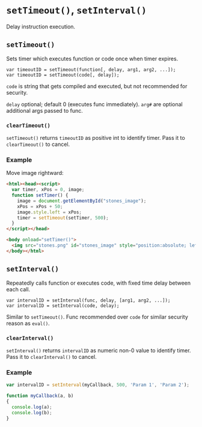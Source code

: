 # `setTimeout()`, `setInterval()`

Delay instruction execution.

## `setTimeout()`

Sets timer which executes function or code once when timer expires.

```
var timeoutID = setTimeout(function[, delay, arg1, arg2, ...]);
var timeoutID = setTimeout(code[, delay]);
```

`code` is string that gets compiled and executed, but not recommended for security.

`delay` optional; default 0 (executes func immediately). `arg#` are optional additional args passed to func.

### `clearTimeout()`

`setTimeout()` returns `timeoutID` as positive int to identify timer. Pass it to `clearTimeout()` to cancel.

### Example

Move image rightward:

```html
<html><head><script>
  var timer, xPos = 0, image;
  function setTimer() {
    image = document.getElementById("stones_image");
    xPos = xPos + 50;
    image.style.left = xPos;
    timer = setTimeout(setTimer, 500);
  }
</script></head>

<body onload="setTimer()">
  <img src="stones.png" id="stones_image" style="position:absolute; left:0">
</body></html>
```

## `setInterval()`

Repeatedly calls function or executes code, with fixed time delay between each call.

```
var intervalID = setInterval(func, delay, [arg1, arg2, ...]);
var intervalID = setInterval(code, delay);
```

Similar to `setTimeout()`. Func recommended over `code` for similar security reason as `eval()`.

### `clearInterval()`

`setInterval()` returns `intervalID` as numeric non-0 value to identify timer. Pass it to `clearInterval()` to cancel.

### Example

```javascript
var intervalID = setInterval(myCallback, 500, 'Param 1', 'Param 2');

function myCallback(a, b)
{
  console.log(a);
  console.log(b);
}
```
